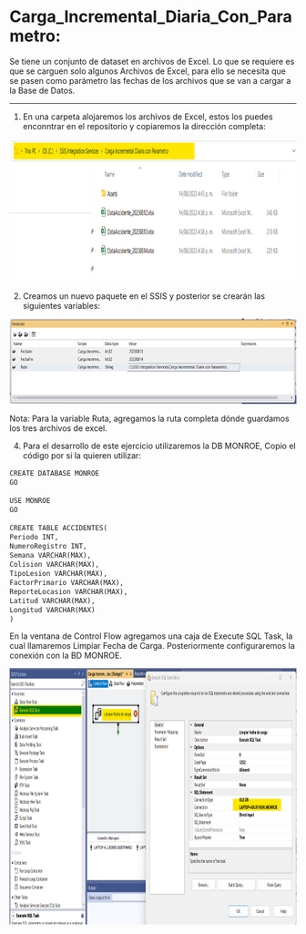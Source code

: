 # Carga_Incremental_Diaria_Con_Parametro:

Se tiene un conjunto de dataset en archivos de Excel. Lo que se requiere es que se carguen solo algunos Archivos de Excel, para ello se necesita que se pasen como parámetro las fechas de los archivos que se van a cargar a la Base de Datos.

-----------------------------------------------------------------------------------------------------

1. En una carpeta alojaremos los archivos de Excel, estos los puedes enconntrar en el repositorio y copiaremos la dirección completa:

<p align="center">
<img src="https://github.com/csantamaria89/Carga_Incremental_Diaria_Con_Parametro/blob/main/Assets/Imagen2.png"  height=250>
</p>

2. Creamos un nuevo paquete en el SSIS y posterior se crearán las siguientes variables:

<p align="center">
<img src="https://github.com/csantamaria89/Carga_Incremental_Diaria_Con_Parametro/blob/main/Assets/Imagen1.png"  height=150>
</p>

Nota: Para la variable Ruta, agregamos la ruta completa dónde guardamos los tres archivos de excel.

4. Para el desarrollo de este ejercicio utilizaremos la DB MONROE, Copio el código por si la quieren utilizar:

```shell
CREATE DATABASE MONROE
GO

USE MONROE
GO

CREATE TABLE ACCIDENTES(
Periodo INT,
NumeroRegistro INT,
Semana VARCHAR(MAX),
Colision VARCHAR(MAX),
TipoLesion VARCHAR(MAX),
FactorPrimario VARCHAR(MAX),
ReporteLocasion VARCHAR(MAX),
Latitud VARCHAR(MAX),
Longitud VARCHAR(MAX)
)
```
En la ventana de Control Flow agregamos una caja de Execute SQL Task, la cual llamaremos Limpiar Fecha de Carga. Posteriormente configuraremos la conexión con la BD MONROE.

<p align="center">
<img src="https://github.com/csantamaria89/Carga_Incremental_Diaria_Con_Parametro/blob/main/Assets/Imagen3.png"  height=450>
</p>
